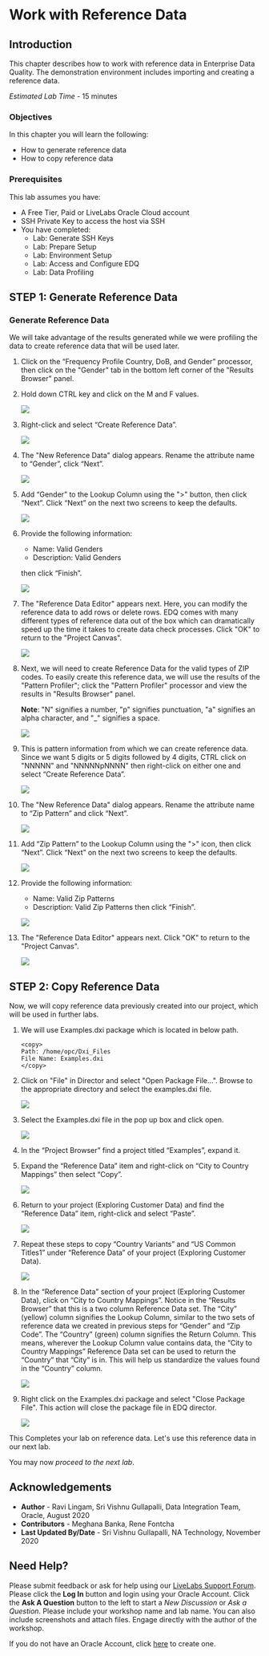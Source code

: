 # Work with Reference Data

## Introduction

This chapter describes how to work with reference data in Enterprise Data Quality. The demonstration environment includes importing and creating a reference data. 

*Estimated Lab Time* - 15 minutes

### Objectives
In this chapter you will learn the following:
* How to generate reference data 
* How to copy reference data

### Prerequisites
This lab assumes you have:
- A Free Tier, Paid or LiveLabs Oracle Cloud account
- SSH Private Key to access the host via SSH
- You have completed:
    - Lab: Generate SSH Keys
    - Lab: Prepare Setup
    - Lab: Environment Setup
    - Lab: Access and Configure EDQ
    - Lab: Data Profiling


## **STEP 1**:  Generate Reference Data
    
### Generate Reference Data 

We will take advantage of the results generated while we were profiling the data to create reference data that will be used later.

1.	Click on the “Frequency Profile Country, DoB, and Gender” processor, then click on the "Gender" tab in the bottom left corner of the "Results Browser" panel.
2.	Hold down CTRL key and click on the M and F values.

    ![](./images/image1200_55.png " ")

3.	Right-click and select “Create Reference Data”. 

    ![](./images/image1200_57.png " ")

4.	The "New Reference Data" dialog appears. Rename the attribute name to “Gender”, click “Next”.

    ![](./images/image1200_56.png " ")
 
5.	Add “Gender” to the Lookup Column using the ">" button, then click “Next”. Click “Next” on the next two screens to keep the defaults.

    ![](./images/image1200_58.png " ")

6.	Provide the following information:
    - Name: Valid Genders
    - Description: Valid Genders

    then click “Finish”.
 
    ![](./images/image1200_59.png " ")

7.	The "Reference Data Editor" appears next. Here, you can modify the reference data to add rows or delete rows. EDQ comes with many different types of reference data out of the box which can dramatically speed up the time it takes to create data check processes. Click "OK" to return to the "Project Canvas".

    ![](./images/image1200_60.png " ")

8.	Next, we will need to create Reference Data for the valid types of ZIP codes. To easily create this reference data, we will use the results of the "Pattern Profiler"; click the "Pattern Profiler" processor and view the results in "Results Browser" panel.

    **Note**: "N" signifies a number, "p" signifies punctuation, "a" signifies an alpha character, and "_" signifies a space.

    ![](./images/image1200_61.png " ")
 
9.	This is pattern information from which we can create reference data. Since we want 5 digits or 5 digits followed by 4 digits, CTRL click on "NNNNN" and "NNNNNpNNNN" then right-click on either one and select “Create Reference Data”.

    ![](./images/image1200_62.png " ")

10.	The "New Reference Data" dialog appears. Rename the attribute name to “Zip Pattern” and click “Next”.

    ![](./images/image1200_63.png " ")

11.	Add “Zip Pattern” to the Lookup Column using the ">" icon, then click “Next”. Click “Next” on the next two screens to keep the defaults.

    ![](./images/image1200_64.png " ")
 
12.	Provide the following information:
    - Name: Valid Zip Patterns
    - Description: Valid Zip Patterns
then click “Finish”.

    ![](./images/image1200_65.png " ")

13.	The "Reference Data Editor" appears next. Click "OK" to return to the "Project Canvas".

    ![](./images/image1200_66.png " ")
 

## **STEP 2**: Copy Reference Data
Now, we will copy reference data previously created into our project, which will be used in further labs. 

1. We will use Examples.dxi package which is located in below path.
   
    ````
   <copy>
    Path: /home/opc/Dxi_Files
    File Name: Examples.dxi
   </copy>
    ````

2. Click on "File" in Director and select "Open Package File...". Browse to the appropriate directory and select the examples.dxi file.

    ![](./images/image1200_67.png " ")

3. Select the Examples.dxi file in the pop up box and click open.

    ![](./images/image1200_67_1.png " ")

4.	In the “Project Browser” find a project titled “Examples”, expand it.

5.	Expand the “Reference Data” item and right-click on “City to Country Mappings” then select “Copy”.

    ![](./images/image1200_68.png " ")
 
6.	Return to your project (Exploring Customer Data) and find the “Reference Data” item, right-click and select “Paste”.

    ![](./images/image1200_69.png " ")

7.	Repeat these steps to copy “Country Variants” and “US Common Titles1” under “Reference Data” of your project (Exploring Customer Data).

    ![](./images/image1200_70.png " ")

8.	In the “Reference Data” section of your project (Exploring Customer Data), click on “City to Country Mappings”. Notice in the “Results Browser” that this is a two column Reference Data set. The “City” (yellow) column signifies the Lookup Column, similar to the two sets of reference data we created in previous steps for “Gender” and “Zip Code”. The “Country” (green) column signifies the Return Column. This means, wherever the Lookup Column value contains data, the “City to Country Mappings” Reference Data set can be used to return the “Country” that “City” is in. This will help us standardize the values found in the “Country” column.
 
     ![](./images/image1200_71.png " ")

1.  Right click on the Examples.dxi package and select "Close Package File". This action will close the package file in EDQ director.

    ![](./images/image1200_72.png " ")

This Completes your lab on reference data. Let's use this reference data in our next lab.

You may now *proceed to the next lab*. 

## Acknowledgements
* **Author** - Ravi Lingam, Sri Vishnu Gullapalli, Data Integration Team, Oracle, August 2020
* **Contributors** - Meghana Banka, Rene Fontcha
* **Last Updated By/Date** - Sri Vishnu Gullapalli, NA Technology, November 2020

## Need Help?
Please submit feedback or ask for help using our [LiveLabs Support Forum](https://community.oracle.com/tech/developers/categories/goldengate-on-premises). Please click the **Log In** button and login using your Oracle Account. Click the **Ask A Question** button to the left to start a *New Discussion* or *Ask a Question*.  Please include your workshop name and lab name.  You can also include screenshots and attach files.  Engage directly with the author of the workshop.

If you do not have an Oracle Account, click [here](https://profile.oracle.com/myprofile/account/create-account.jspx) to create one.
